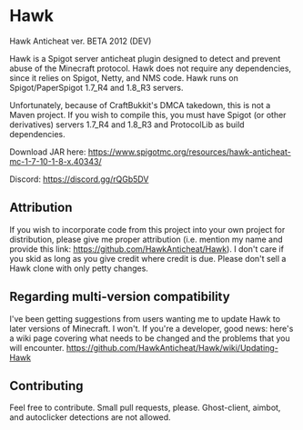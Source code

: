 # Hawk
Hawk Anticheat ver. BETA 2012 (DEV)

Hawk is a Spigot server anticheat plugin designed to detect and prevent abuse of the Minecraft protocol. Hawk does not require any dependencies, since it relies on Spigot, Netty, and NMS code. Hawk runs on Spigot/PaperSpigot 1.7_R4 and 1.8_R3 servers.

Unfortunately, because of CraftBukkit's DMCA takedown, this is not a Maven project. If you wish to compile this, you must have Spigot (or other derivatives) servers 1.7_R4 and 1.8_R3 and ProtocolLib as build dependencies.

Download JAR here: https://www.spigotmc.org/resources/hawk-anticheat-mc-1-7-10-1-8-x.40343/

Discord: https://discord.gg/rQGb5DV

## Attribution
If you wish to incorporate code from this project into your own project for distribution, please give me proper attribution (i.e. mention my name and provide this link: https://github.com/HawkAnticheat/Hawk). I don't care if you skid as long as you give credit where credit is due. Please don't sell a Hawk clone with only petty changes.

## Regarding multi-version compatibility
I've been getting suggestions from users wanting me to update Hawk to later versions of Minecraft. I won't. If you're a developer, good news: here's a wiki page covering what needs to be changed and the problems that you will encounter. https://github.com/HawkAnticheat/Hawk/wiki/Updating-Hawk

## Contributing
Feel free to contribute. Small pull requests, please. Ghost-client, aimbot, and autoclicker detections are not allowed.
